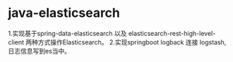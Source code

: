 # java-elasticsearch

1.实现基于spring-data-elasticsearch 以及 elasticsearch-rest-high-level-client 两种方式操作Elasticsearch。
2.实现springboot logback 连接 logstash,日志信息写到es当中。

